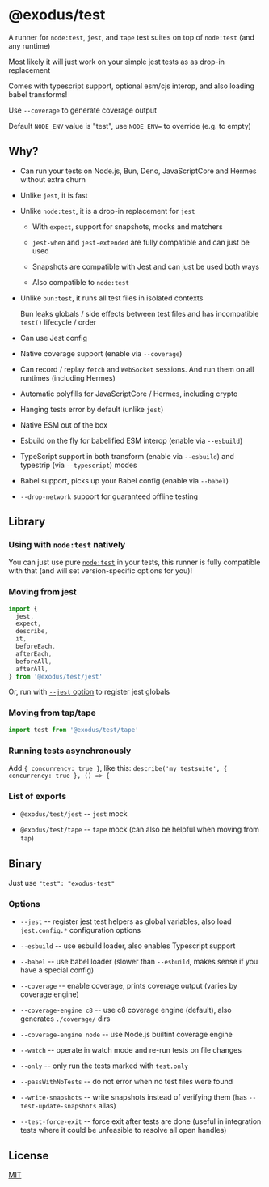 # @exodus/test

A runner for `node:test`, `jest`, and `tape` test suites on top of `node:test` (and any runtime)

Most likely it will just work on your simple jest tests as as drop-in replacement

Comes with typescript support, optional esm/cjs interop, and also loading babel transforms!

Use `--coverage` to generate coverage output

Default `NODE_ENV` value is "test", use `NODE_ENV=` to override (e.g. to empty)

## Why?

- Can run your tests on Node.js, Bun, Deno, JavaScriptCore and Hermes without extra churn

- Unlike `jest`, it is fast

- Unlike `node:test`, it is a drop-in replacement for `jest`

  - With `expect`, support for snapshots, mocks and matchers

  - `jest-when` and `jest-extended` are fully compatible and can just be used

  - Snapshots are compatible with Jest and can just be used both ways

  - Also compatible to `node:test`

- Unlike `bun:test`, it runs all test files in isolated contexts

  Bun leaks globals / side effects between test files and has incompatible `test()` lifecycle / order

- Can use Jest config

- Native coverage support (enable via `--coverage`)

- Can record / replay `fetch` and `WebSocket` sessions. And run them on all runtimes (including Hermes)

- Automatic polyfills for JavaScriptCore / Hermes, including crypto

- Hanging tests error by default (unlike `jest`)

- Native ESM out of the box

- Esbuild on the fly for babelified ESM interop (enable via `--esbuild`)

- TypeScript support in both transform (enable via `--esbuild`) and typestrip (via `--typescript`) modes

- Babel support, picks up your Babel config (enable via `--babel`)

- `--drop-network` support for guaranteed offline testing

## Library

### Using with `node:test` natively

You can just use pure [`node:test`](https://nodejs.org/api/test.html) in your tests,
this runner is fully compatible with that (and will set version-specific options for you)!

### Moving from jest

```js
import {
  jest,
  expect,
  describe,
  it,
  beforeEach,
  afterEach,
  beforeAll,
  afterAll,
} from '@exodus/test/jest'
```

Or, run with [`--jest` option](#options) to register jest globals

### Moving from tap/tape

```js
import test from '@exodus/test/tape'
```

### Running tests asynchronously

Add `{ concurrency: true }`, like this: `describe('my testsuite', { concurrency: true }, () => {`

### List of exports

- `@exodus/test/jest` -- `jest` mock

- `@exodus/test/tape` -- `tape` mock (can also be helpful when moving from `tap`)

## Binary

Just use `"test": "exodus-test"`

### Options

- `--jest` -- register jest test helpers as global variables, also load `jest.config.*` configuration options

- `--esbuild` -- use esbuild loader, also enables Typescript support

- `--babel` -- use babel loader (slower than `--esbuild`, makes sense if you have a special config)

- `--coverage` -- enable coverage, prints coverage output (varies by coverage engine)

- `--coverage-engine c8` -- use c8 coverage engine (default), also generates `./coverage/` dirs

- `--coverage-engine node` -- use Node.js builtint coverage engine

- `--watch` -- operate in watch mode and re-run tests on file changes

- `--only` -- only run the tests marked with `test.only`

- `--passWithNoTests` -- do not error when no test files were found

- `--write-snapshots` -- write snapshots instead of verifying them (has `--test-update-snapshots` alias)

- `--test-force-exit` -- force exit after tests are done (useful in integration tests where it could be unfeasible to resolve all open handles)

## License

[MIT](./LICENSE)
